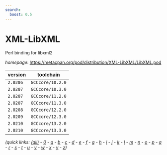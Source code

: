 ```yaml
---
search:
  boost: 0.5
---
```

# XML-LibXML

Perl binding for libxml2

*homepage*: <https://metacpan.org/pod/distribution/XML-LibXML/LibXML.pod>

version | toolchain
--------|----------
``2.0206`` | ``GCCcore/10.2.0``
``2.0207`` | ``GCCcore/10.3.0``
``2.0207`` | ``GCCcore/11.2.0``
``2.0207`` | ``GCCcore/11.3.0``
``2.0208`` | ``GCCcore/12.2.0``
``2.0209`` | ``GCCcore/12.3.0``
``2.0210`` | ``GCCcore/13.2.0``
``2.0210`` | ``GCCcore/13.3.0``


*(quick links: [(all)](../index.md) - [0](../0/index.md) - [a](../a/index.md) - [b](../b/index.md) - [c](../c/index.md) - [d](../d/index.md) - [e](../e/index.md) - [f](../f/index.md) - [g](../g/index.md) - [h](../h/index.md) - [i](../i/index.md) - [j](../j/index.md) - [k](../k/index.md) - [l](../l/index.md) - [m](../m/index.md) - [n](../n/index.md) - [o](../o/index.md) - [p](../p/index.md) - [q](../q/index.md) - [r](../r/index.md) - [s](../s/index.md) - [t](../t/index.md) - [u](../u/index.md) - [v](../v/index.md) - [w](../w/index.md) - [x](../x/index.md) - [y](../y/index.md) - [z](../z/index.md))*

